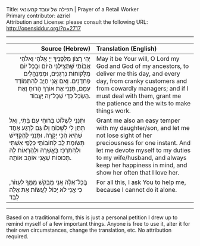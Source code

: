 <html>
<head></head>
<body>
Title: תפילה של עובד קמעונאי | Prayer of a Retail Worker<br />
Primary contributor: azriel<br />
Attribution and License: please consult the following URL: <a href="http://opensiddur.org/?p=2717">http://opensiddur.org/?p=2717</a>
<p />
<hr />

<table style="margin-left: auto;margin-right: auto;" class="draggable">
<thead><tr><th id="x" style="text-align: right;">Source (Hebrew)</th><th style="text-align: left;">Translation (English)</th></tr></thead>
<tbody>
<tr><td style="vertical-align:top;" width="46%">
<div class="liturgy" style="text-align: right;"><span lang="he">
יְהִי רָצוֹן מִלְּפָנֶיךָ 
יְיָ אֱלֹהַי וֵאלֹהֵי אֲבוֹתַי 
שֶׁתַּצִּילֵנִי הַיּוֹם וּבְכָל יוֹם 
מִלָּקוֹחוֹת נִרְגְּנִים, 
וּמִמְּנַהֲלִים פַּחִדָנִים. 
וְאִם אֲנִי חַיָּב לְהִתְמוֹדֵד עִמָם, 
תְּנֵנִי אֶת אוֹרֶךְ הָרוּחַ 
וְאֶת הַשֵׂכֶל כְּדֵי שֶׁכָּל־זֶה יַעֲבוֹד. 
</span></div></td>
 
<td width="53%"><div class="english">
May it be Your will, 
O Lord my God and God of my ancestors, 
to deliver me this day, and every day, 
from cranky customers 
and from cowardly managers; 
and if I must deal with them, 
grant me the patience 
and the wits to make things work. 
</div></td></tr>


<tr><td style="vertical-align:top;" width="46%">
<div class="liturgy"><span lang="he">
וּתְּנֵנִי לִשְׁלוֹט בְּרוּחִי עִם בַּתִי, 
וְאַל תִּתֵּן לִי לִשְׁכּוֹחַ וְלוֹ גַּם לְרֶגַע אֶחָד שֶׁהִיא הַכִי יְקָרָה. 
וּתְּנֵנִי לְהַקְדִּישׁ תִּשׂוּמַת לֵב לְחוֹבוֹתַי כִּלַפֵּי אִשְּׁתִי 
וּלְהִתְרַכֵּז בָּאֳשְׁרָהּ 
וּלְהֵרְאוֹת לָהּ תְּכוּפוֹת שֶׁאֲנִי אוֹהֵב אוֹתָהּ. 
</span></div></td>
 
<td width="53%"><div class="english">
Grant me also an easy temper with my daughter/son, 
and let me not lose sight of her preciousness for one instant. 
And let me devote myself to my duties to my wife/husband, 
and always keep her happiness in mind, 
and show her often that I love her. 
</div></td></tr>


<tr><td style="vertical-align:top;" width="46%">
<div class="liturgy"><span lang="he">
בְּכָל־אֵלֶּה אֲנִי מְבַקֵשׁ מִמְּךָ לַעֲזוֹר, 
כִּי אֲנִי לֹא יָכוֹל לַעֲשׂוֹת אֵת אֵלֶּה לְבַד   
</span></div></td>
 
<td style="vertical-align:top;" width="53%"><div class="english">
For all this, I ask You to help me, 
because I cannot do it alone.
</td></tr>
</tbody></table>

<hr />

Based on a traditional form, this is just a personal petition I drew up to remind myself of a few important things. Anyone is free to use it, alter it for their own circumstances, change the translation, etc. No attribution required.
</body>
</html>